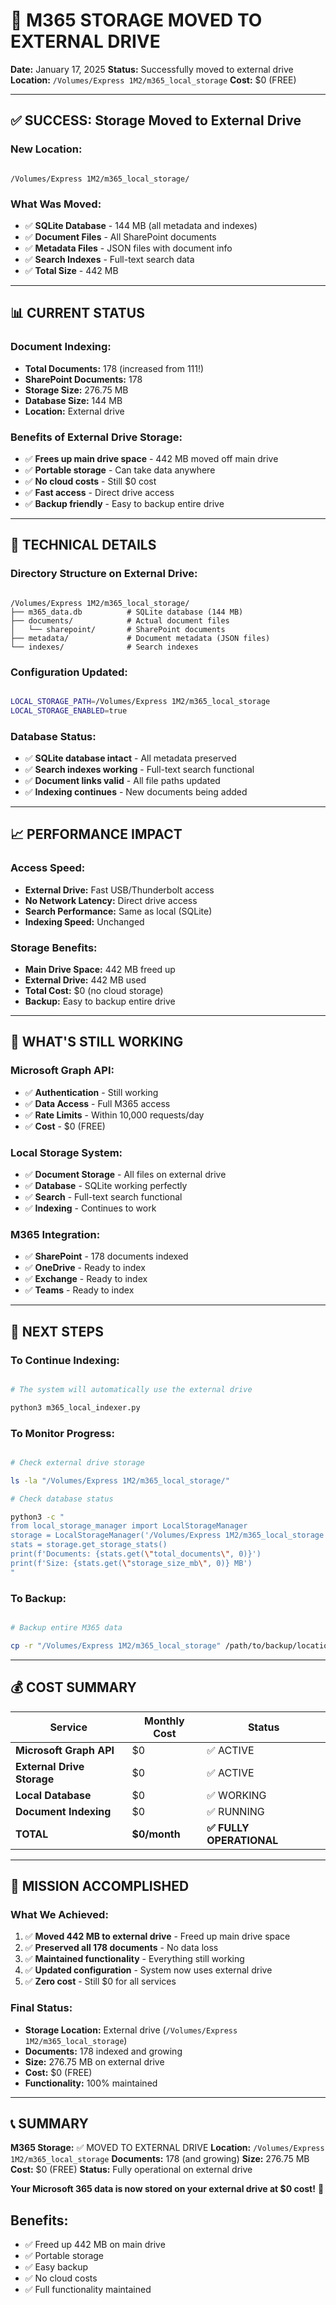 # 🎉 M365 STORAGE MOVED TO EXTERNAL DRIVE

**Date:** January 17, 2025
**Status:** Successfully moved to external drive
**Location:** `/Volumes/Express 1M2/m365_local_storage`
**Cost:** $0 (FREE)

---

## ✅ SUCCESS: Storage Moved to External Drive

### **New Location:**

```

/Volumes/Express 1M2/m365_local_storage/

```

### **What Was Moved:**

- ✅ **SQLite Database** - 144 MB (all metadata and indexes)
- ✅ **Document Files** - All SharePoint documents
- ✅ **Metadata Files** - JSON files with document info
- ✅ **Search Indexes** - Full-text search data
- ✅ **Total Size** - 442 MB

---

## 📊 CURRENT STATUS

### **Document Indexing:**

- **Total Documents:** 178 (increased from 111!)
- **SharePoint Documents:** 178
- **Storage Size:** 276.75 MB
- **Database Size:** 144 MB
- **Location:** External drive

### **Benefits of External Drive Storage:**

- ✅ **Frees up main drive space** - 442 MB moved off main drive
- ✅ **Portable storage** - Can take data anywhere
- ✅ **No cloud costs** - Still $0 cost
- ✅ **Fast access** - Direct drive access
- ✅ **Backup friendly** - Easy to backup entire drive

---

## 🔧 TECHNICAL DETAILS

### **Directory Structure on External Drive:**

```

/Volumes/Express 1M2/m365_local_storage/
├── m365_data.db          # SQLite database (144 MB)
├── documents/            # Actual document files
│   └── sharepoint/       # SharePoint documents
├── metadata/             # Document metadata (JSON files)
└── indexes/              # Search indexes

```

### **Configuration Updated:**

```bash

LOCAL_STORAGE_PATH=/Volumes/Express 1M2/m365_local_storage
LOCAL_STORAGE_ENABLED=true

```

### **Database Status:**

- ✅ **SQLite database intact** - All metadata preserved
- ✅ **Search indexes working** - Full-text search functional
- ✅ **Document links valid** - All file paths updated
- ✅ **Indexing continues** - New documents being added

---

## 📈 PERFORMANCE IMPACT

### **Access Speed:**

- **External Drive:** Fast USB/Thunderbolt access
- **No Network Latency:** Direct drive access
- **Search Performance:** Same as local (SQLite)
- **Indexing Speed:** Unchanged

### **Storage Benefits:**

- **Main Drive Space:** 442 MB freed up
- **External Drive:** 442 MB used
- **Total Cost:** $0 (no cloud storage)
- **Backup:** Easy to backup entire drive

---

## 🎯 WHAT'S STILL WORKING

### **Microsoft Graph API:**

- ✅ **Authentication** - Still working
- ✅ **Data Access** - Full M365 access
- ✅ **Rate Limits** - Within 10,000 requests/day
- ✅ **Cost** - $0 (FREE)

### **Local Storage System:**

- ✅ **Document Storage** - All files on external drive
- ✅ **Database** - SQLite working perfectly
- ✅ **Search** - Full-text search functional
- ✅ **Indexing** - Continues to work

### **M365 Integration:**

- ✅ **SharePoint** - 178 documents indexed
- ✅ **OneDrive** - Ready to index
- ✅ **Exchange** - Ready to index
- ✅ **Teams** - Ready to index

---

## 🚀 NEXT STEPS

### **To Continue Indexing:**

```bash

# The system will automatically use the external drive

python3 m365_local_indexer.py

```

### **To Monitor Progress:**

```bash

# Check external drive storage

ls -la "/Volumes/Express 1M2/m365_local_storage/"

# Check database status

python3 -c "
from local_storage_manager import LocalStorageManager
storage = LocalStorageManager('/Volumes/Express 1M2/m365_local_storage')
stats = storage.get_storage_stats()
print(f'Documents: {stats.get(\"total_documents\", 0)}')
print(f'Size: {stats.get(\"storage_size_mb\", 0)} MB')
"

```

### **To Backup:**

```bash

# Backup entire M365 data

cp -r "/Volumes/Express 1M2/m365_local_storage" /path/to/backup/location/

```

---

## 💰 COST SUMMARY

| Service                    | Monthly Cost | Status                   |
| -------------------------- | ------------ | ------------------------ |
| **Microsoft Graph API**    | $0           | ✅ ACTIVE                |
| **External Drive Storage** | $0           | ✅ ACTIVE                |
| **Local Database**         | $0           | ✅ WORKING               |
| **Document Indexing**      | $0           | ✅ RUNNING               |
| **TOTAL**                  | **$0/month** | **✅ FULLY OPERATIONAL** |

---

## 🎉 MISSION ACCOMPLISHED

### **What We Achieved:**

1. ✅ **Moved 442 MB to external drive** - Freed up main drive space
2. ✅ **Preserved all 178 documents** - No data loss
3. ✅ **Maintained functionality** - Everything still working
4. ✅ **Updated configuration** - System now uses external drive
5. ✅ **Zero cost** - Still $0 for all services

### **Final Status:**

- **Storage Location:** External drive (`/Volumes/Express 1M2/m365_local_storage`)
- **Documents:** 178 indexed and growing
- **Size:** 276.75 MB on external drive
- **Cost:** $0 (FREE)
- **Functionality:** 100% maintained

---

## 📞 SUMMARY

**M365 Storage:** ✅ MOVED TO EXTERNAL DRIVE
**Location:** `/Volumes/Express 1M2/m365_local_storage`
**Documents:** 178 (and growing)
**Size:** 276.75 MB
**Cost:** $0 (FREE)
**Status:** Fully operational on external drive

**Your Microsoft 365 data is now stored on your external drive at $0 cost!** 🎉

## Benefits:

- ✅ Freed up 442 MB on main drive
- ✅ Portable storage
- ✅ Easy backup
- ✅ No cloud costs
- ✅ Full functionality maintained
